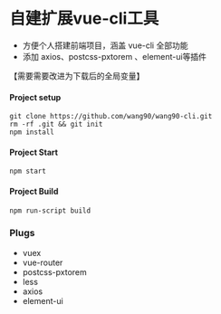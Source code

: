 # 自建扩展vue-cli工具
* 方便个人搭建前端项目，涵盖 vue-cli 全部功能  
* 添加 axios、postcss-pxtorem 、element-ui等插件

【需要需要改进为下载后的全局变量】

#### Project setup
```
git clone https://github.com/wang90/wang90-cli.git
rm -rf .git && git init
npm install
```
#### Project Start 
````
npm start
````
#### Project Build
````
npm run-script build
````

### Plugs

- vuex
- vue-router
- postcss-pxtorem
- less
- axios
- element-ui
